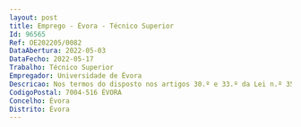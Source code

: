 ```yaml
--- 
layout: post
title: Emprego - Évora - Técnico Superior
Id: 96565
Ref: OE202205/0082
DataAbertura: 2022-05-03
DataFecho: 2022-05-17
Trabalho: Técnico Superior
Empregador: Universidade de Évora
Descricao: Nos termos do disposto nos artigos 30.º e 33.º da Lei n.º 35 2014, de 20 de junho (LTFP),conjugado com o artigo 11.º da portaria n.º 125  A 2019, de 30 de abril, torna  se público que pordespacho de 16 03 2022 da Reitora da Universidade de Évora, se encontra aberto, pelo prazo dedez dias úteis contados a partir da data de publicação do presente aviso, procedimento concursal namodalidade de relação jurídica de emprego público a termo resolutivo certo, pelo período de 1 ano,renovável até ao máximo de 3 anos, no âmbito do projeto PUMA tendo em vista o preenchimentode três postos de trabalho, da categoria de técnico superior, previstos e não ocupados no mapa depessoal da Universidade de Évora.
CodigoPostal: 7004-516 ÉVORA
Concelho: Évora
Distrito: Évora
--- 
```

